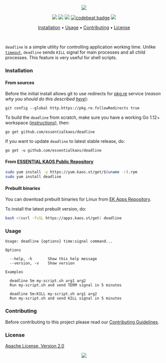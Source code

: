 <p align="center"><a href="#readme"><img src="https://gh.kaos.st/deadline.svg"/></a></p>

<p align="center">
  <a href="https://travis-ci.com/essentialkaos/deadline"><img src="https://travis-ci.com/essentialkaos/deadline.svg"></a>
  <a href="https://github.com/essentialkaos/deadline/actions?query=workflow%3ACodeQL"><img src="https://github.com/essentialkaos/deadline/workflows/CodeQL/badge.svg" /></a>
  <a href="https://goreportcard.com/report/github.com/essentialkaos/deadline"><img src="https://goreportcard.com/badge/github.com/essentialkaos/deadline"></a>
  <a href="https://codebeat.co/projects/github-com-essentialkaos-deadline-master"><img alt="codebeat badge" src="https://codebeat.co/badges/698e5d36-2465-4266-b3d2-7f58e52d5362" /></a>
  <a href="#license"><img src="https://gh.kaos.st/apache2.svg"></a>
</p>

<p align="center"><a href="#installation">Installation</a> • <a href="#usage">Usage</a> • <a href="#contributing">Contributing</a> • <a href="#license">License</a></p>

<br/>

`deadline` is a simple utility for controlling application working time. Unlike [`timeout`](https://linux.die.net/man/1/timeout), `deadline` sends `KILL` signal for main processes and all child processes. This feature is very useful for shell scripts.

### Installation

#### From sources

Before the initial install allows git to use redirects for [pkg.re](https://github.com/essentialkaos/pkgre) service (_reason why you should do this described [here](https://github.com/essentialkaos/pkgre#git-support)_):

```
git config --global http.https://pkg.re.followRedirects true
```

To build the `deadline` from scratch, make sure you have a working Go 1.12+ workspace (_[instructions](https://golang.org/doc/install)_), then:

```
go get github.com/essentialkaos/deadline
```

If you want to update `deadline` to latest stable release, do:

```
go get -u github.com/essentialkaos/deadline
```

#### From [ESSENTIAL KAOS Public Repository](https://yum.kaos.st)

```bash
sudo yum install -y https://yum.kaos.st/get/$(uname -r).rpm
sudo yum install deadline
```

#### Prebuilt binaries

You can download prebuilt binaries for Linux from [EK Apps Repository](https://apps.kaos.st/deadline/latest).

To install the latest prebuilt version, do:

```bash
bash <(curl -fsSL https://apps.kaos.st/get) deadline
```

### Usage

```
Usage: deadline {options} time:signal command...

Options

  --help, -h       Show this help message
  --version, -v    Show version

Examples

  deadline 5m my-script.sh arg1 arg2
  Run my-script.sh and send TERM signal in 5 minutes

  deadline 5m:KILL my-script.sh arg1 arg2
  Run my-script.sh and send KILL signal in 5 minutes

```

### Contributing

Before contributing to this project please read our [Contributing Guidelines](https://github.com/essentialkaos/contributing-guidelines#contributing-guidelines).

### License

[Apache License, Version 2.0](http://www.apache.org/licenses/LICENSE-2.0)

<p align="center"><a href="https://essentialkaos.com"><img src="https://gh.kaos.st/ekgh.svg"/></a></p>

